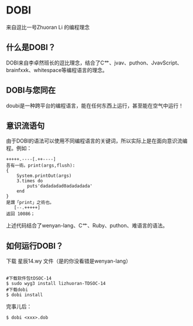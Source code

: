 # DOBI
来自逗比一号Zhuoran Li 的编程理念
## 什么是DOBI？
DOBI来自李卓然班长的逗比理念，结合了C艹、jvav、puthon、JvavScript、brainfxxk、whitespace等编程语言的理念。
## DOBI与您同在
doubi是一种跨平台的编程语言，能在任何东西上运行，甚至能在空气中运行！
## 意识流语句
由于DOBI的语法可以使用不同编程语言的关键词，所以实际上是在面向意识流编程。例如：
```
+++++.----[.++----]
吾有一術。print(args,flush):
{
    System.printOut(args)
    3.times do 
        puts'dadadadad0adadadada'
    end
}
是謂「print」之術也。
   [--.+++++]
返回 10086；
```
上述代码结合了wenyan-lang、C艹、Ruby、puthon、难语言的语法。  
## 如何运行DOBI？
下载 星辰14.wy 文件（是的你没看错是wenyan-lang）
```

#下载软件包tDSOC-14  
$ sudo wyg3 install lizhuoran-TDSOC-14  
#下载dobi
$ dobi install
```
完事儿后：
```
$ dobi <xxx>.dob
```
